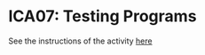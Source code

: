 # ICA07: Testing Programs
See the instructions of the activity [here](https://docs.google.com/document/d/1tbVjJoecfeUzwmjNuxUOgGvBrY-RzVt2W6uao_qSl0c/preview)
